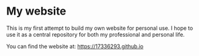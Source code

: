 <h1> My website </h1>

This is my first attempt to build my own website for personal use. I hope to use it as a central repository for both my professional and personal life.

You can find the website at: https://17336293.github.io

